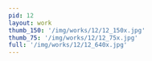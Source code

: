 ```yaml
---
pid: 12
layout: work
thumb_150: '/img/works/12/12_150x.jpg'
thumb_75: '/img/works/12/12_75x.jpg'
full: '/img/works/12/12_640x.jpg'
---
```

